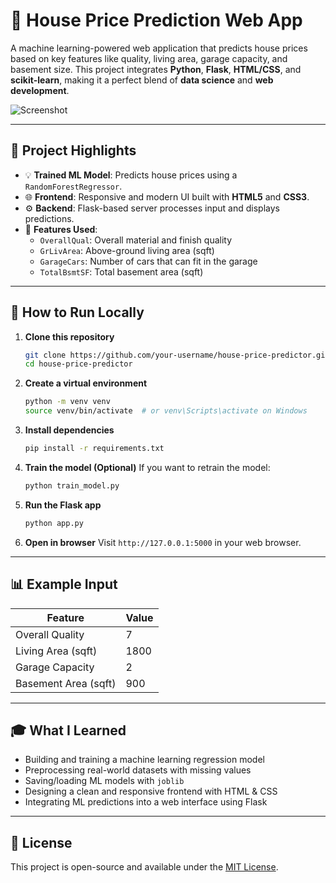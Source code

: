 
# 🏡 House Price Prediction Web App

A machine learning-powered web application that predicts house prices based on key features like quality, living area, garage capacity, and basement size. This project integrates **Python**, **Flask**, **HTML/CSS**, and **scikit-learn**, making it a perfect blend of **data science** and **web development**.

![Screenshot](./Screenshot%202025-04-06%20142723.png)

---

## 📌 Project Highlights

- 💡 **Trained ML Model**: Predicts house prices using a `RandomForestRegressor`.
- 🌐 **Frontend**: Responsive and modern UI built with **HTML5** and **CSS3**.
- ⚙️ **Backend**: Flask-based server processes input and displays predictions.
- 🧠 **Features Used**:
  - `OverallQual`: Overall material and finish quality
  - `GrLivArea`: Above-ground living area (sqft)
  - `GarageCars`: Number of cars that can fit in the garage
  - `TotalBsmtSF`: Total basement area (sqft)

---

## 🚀 How to Run Locally

1. **Clone this repository**
   ```bash
   git clone https://github.com/your-username/house-price-predictor.git
   cd house-price-predictor
   ```

2. **Create a virtual environment**
   ```bash
   python -m venv venv
   source venv/bin/activate  # or venv\Scripts\activate on Windows
   ```

3. **Install dependencies**
   ```bash
   pip install -r requirements.txt
   ```

4. **Train the model (Optional)**
   If you want to retrain the model:
   ```bash
   python train_model.py
   ```

5. **Run the Flask app**
   ```bash
   python app.py
   ```

6. **Open in browser**
   Visit `http://127.0.0.1:5000` in your web browser.

---

## 📊 Example Input

| Feature              | Value      |
|----------------------|------------|
| Overall Quality      | 7          |
| Living Area (sqft)   | 1800       |
| Garage Capacity      | 2          |
| Basement Area (sqft) | 900        |

---

## 🎓 What I Learned

- Building and training a machine learning regression model
- Preprocessing real-world datasets with missing values
- Saving/loading ML models with `joblib`
- Designing a clean and responsive frontend with HTML & CSS
- Integrating ML predictions into a web interface using Flask

---

## 📎 License

This project is open-source and available under the [MIT License](LICENSE).

